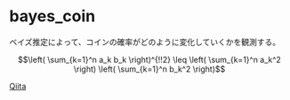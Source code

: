 # bayes_coin

ベイズ推定によって、コインの確率がどのように変化していくかを観測する。

```math
\left( \sum_{k=1}^n a_k b_k \right)^{!!2} \leq
\left( \sum_{k=1}^n a_k^2 \right) \left( \sum_{k=1}^n b_k^2 \right)
```
[Qiita](http://qiita.com "Qiita")
